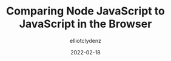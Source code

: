 ---
author: elliotclydenz
date: 2022-02-18
permalink: false
publisher: css
tags:
  - javascript
  - nodejs
  - user-agents
  - comparisons
target_url: https://css-tricks.com/node-javascript-compared-to-javascript/
title: Comparing Node JavaScript to JavaScript in the Browser
---